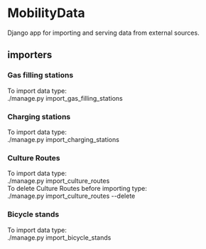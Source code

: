 # MobilityData

Django app for importing and serving data from external sources.  

## importers

### Gas filling stations  
To import data type:  
./manage.py import_gas_filling_stations  

### Charging stations  
To import data type:  
./manage.py import_charging_stations  

### Culture Routes
To import data type:  
./manage.py import_culture_routes  
To delete Culture Routes before importing type:  
./manage.py import_culture_routes --delete  

### Bicycle stands  
To import data type:  
./manage.py import_bicycle_stands 
